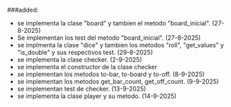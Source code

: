 ###added:
- se implementa la clase "board" y tambien el metodo "board_inicial". (27-8-2025)
- Se implementan los test del metodo "board_inicial". (27-8-2025)
- se implmenta la clase "dice" y tambien los metodos "roll", "get_values" y "is_double" y sus respectivos test. (29-8-2025)
- se implementa la clase checker. (2-9-2025)
- se implementa el constructor de la clase checker
- se implementan los metodos to-bar, to-board y to-off. (8-9-2025)
- se implementan los metodos get_bar_count, get_off_count. (9-9-2025)
- se implementan test de checker. (13-9-2025)
- se implementa la clase player y su metodo. (14-9-2025)